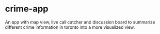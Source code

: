 # crime-app

An app with map view, live call catcher and discussion board to summarize different crime information in toronto into a more visualized view.
